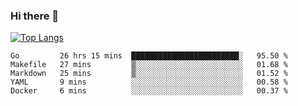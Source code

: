 ### Hi there 👋

<!--
**3Xpl0it3r/3Xpl0it3r** is a ✨ _special_ ✨ repository because its `README.md` (this file) appears on your GitHub profile.

Here are some ideas to get you started:

- 🔭 I’m currently working on ...
- 🌱 I’m currently learning ...
- 👯 I’m looking to collaborate on ...
- 🤔 I’m looking for help with ...
- 💬 Ask me about ...
- 📫 How to reach me: ...
- 😄 Pronouns: ...
- ⚡ Fun fact: ...
-->


[![Top Langs](https://github-readme-stats.vercel.app/api/top-langs/?username=3Xpl0it3r&layout=compact)](https://github.com/3Xpl0it3r/3Xpl0it3r)

<!--START_SECTION:waka-->
```text
Go         26 hrs 15 mins  ████████████████████████░   95.50 % 
Makefile   27 mins         ▒░░░░░░░░░░░░░░░░░░░░░░░░   01.68 % 
Markdown   25 mins         ▒░░░░░░░░░░░░░░░░░░░░░░░░   01.52 % 
YAML       9 mins          ░░░░░░░░░░░░░░░░░░░░░░░░░   00.58 % 
Docker     6 mins          ░░░░░░░░░░░░░░░░░░░░░░░░░   00.37 % 
```
<!--END_SECTION:waka-->
